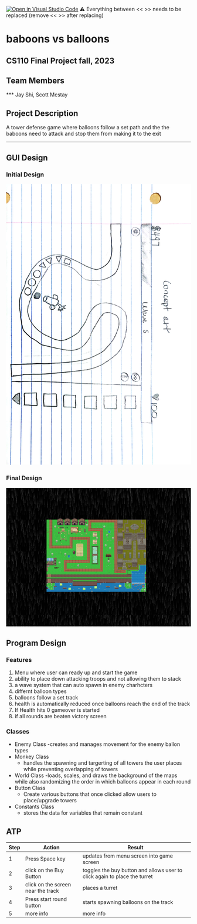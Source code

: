[![Open in Visual Studio Code](https://classroom.github.com/assets/open-in-vscode-718a45dd9cf7e7f842a935f5ebbe5719a5e09af4491e668f4dbf3b35d5cca122.svg)](https://classroom.github.com/online_ide?assignment_repo_id=12803323&assignment_repo_type=AssignmentRepo)
:warning: Everything between << >> needs to be replaced (remove << >> after replacing)

# baboons vs balloons 
## CS110 Final Project fall, 2023 

## Team Members


*** Jay Shi, Scott Mcstay 

## Project Description

A tower defense game where balloons follow a set path and the the baboons need to attack and stop them from making it to the exit 

***    

## GUI Design

### Initial Design

![initial gui](assets/gui.jpg)

### Final Design

![final gui](assets/Map.png)

## Program Design

### Features

1. Menu where user can ready up and start the game  
2. ability to place down attacking troops and not allowing them to stack 
3. a wave system that can auto spawn in enemy charhcters 
4. differnt balloon types 
5. balloons follow a set track 
6. health is automatically reduced once balloons reach the end of the track
7. If Health hits 0 gameover is started
8. if all rounds are beaten victory screen  


### Classes

- Enemy Class 
    -creates and manages movement for the enemy ballon types
- Monkey Class
    - handles the spawning and targerting of all towers the user places while preventing overlapping of towers
- World Class 
    -loads, scales, and draws the background of the maps while also randomizing the order in which balloons appear in each round
- Button Class
    - Create various buttons that once clicked allow users to place/upgrade towers
- Constants Class
    - stores the data for variables that remain constant 

## ATP

|Step| Action  | Result |
|-|-----------------| --------------                             |
|1| Press Space key | updates from menu screen into game screen  |
|2| click on the Buy Button | toggles the buy button and allows user to click again to place the turret|
|3| click on the screen near the track| places a turret|
|4| Press start round button| starts spawning balloons on the track|
|5| more info | more info |
